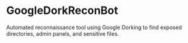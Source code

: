 # GoogleDorkReconBot
Automated reconnaissance tool using Google Dorking to find exposed directories, admin panels, and sensitive files.
